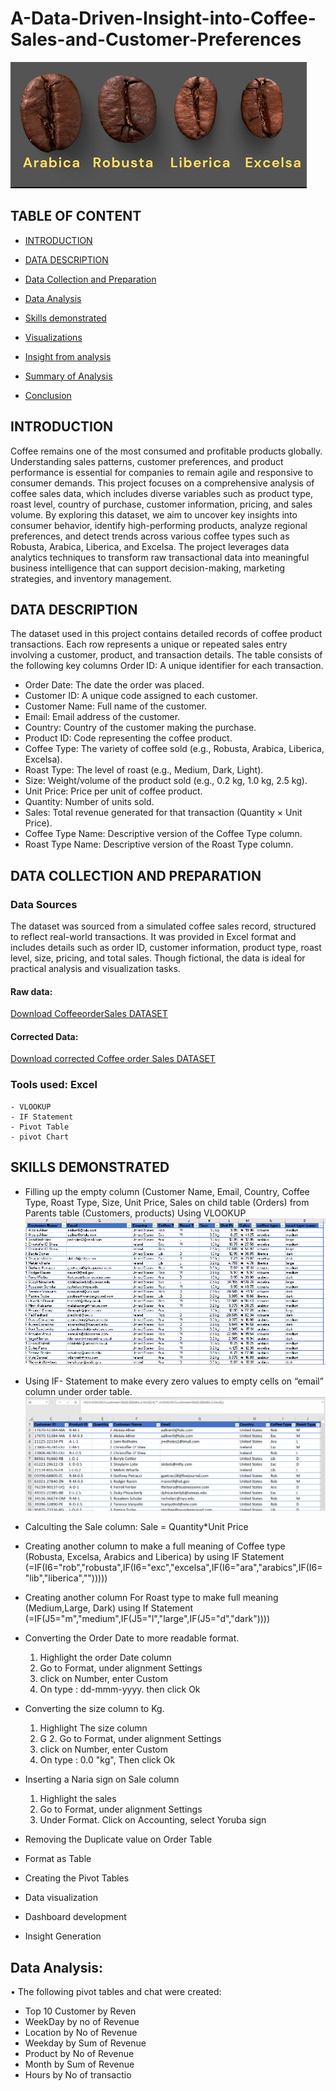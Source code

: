 # A-Data-Driven-Insight-into-Coffee-Sales-and-Customer-Preferences
![coffee](4coffee.PNG)

## TABLE OF CONTENT

- [INTRODUCTION](#Introduction)

- [DATA DESCRIPTION](#Data-Description)

- [Data Collection and Preparation ](#Data-Collection-and-Preparation)

- [Data Analysis](#Data-Analysis)

- [Skills demonstrated](#Skills-demonstrated)

- [Visualizations](#Visualizations)

- [Insight from analysis](#Insight-from-analysis)

- [Summary of Analysis](#Summary-of-Analysis)

- [Conclusion](#Conclusion)


## INTRODUCTION
Coffee remains one of the most consumed and profitable products globally. Understanding sales patterns, customer preferences, and product performance is essential for companies to remain agile and responsive to consumer demands. This project focuses on a comprehensive analysis of coffee sales data, which includes diverse variables such as product type, roast level, country of purchase, customer information, pricing, and sales volume.
By exploring this dataset, we aim to uncover key insights into consumer behavior, identify high-performing products, analyze regional preferences, and detect trends across various coffee types such as Robusta, Arabica, Liberica, and Excelsa. The project leverages data analytics techniques to transform raw transactional data into meaningful business intelligence that can support decision-making, marketing strategies, and inventory management.

## DATA DESCRIPTION
The dataset used in this project contains detailed records of coffee product transactions. Each row represents a unique or repeated sales entry involving a customer, product, and transaction details. The table consists of the following key columns Order ID: A unique identifier for each transaction.
 - Order Date: The date the order was placed.
 - Customer ID: A unique code assigned to each customer.
 - Customer Name: Full name of the customer.
 - Email: Email address of the customer.
 - Country: Country of the customer making the purchase.
 - Product ID: Code representing the coffee product.
 - Coffee Type: The variety of coffee sold (e.g., Robusta, Arabica, Liberica, Excelsa).
 - Roast Type: The level of roast (e.g., Medium, Dark, Light).
 - Size: Weight/volume of the product sold (e.g., 0.2 kg, 1.0 kg, 2.5 kg).
 - Unit Price: Price per unit of coffee product.
 - Quantity: Number of units sold.
 - Sales: Total revenue generated for that transaction (Quantity × Unit Price).
 - Coffee Type Name: Descriptive version of the Coffee Type column.
 - Roast Type Name: Descriptive version of the Roast Type column.

## DATA COLLECTION AND PREPARATION 
### Data Sources
The dataset was sourced from a simulated coffee sales record, structured to reflect real-world transactions. It was provided in Excel format and includes details such as order ID, customer information, product type, roast level, size, pricing, and total sales. Though fictional, the data is ideal for practical analysis and visualization tasks.
#### Raw data:
[Download CoffeeorderSales DATASET](coffeeOrdersData.xlsx)
#### Corrected Data:
[Download  corrected Coffee order Sales DATASET](CORRECTEDCOFFEEODERSALE.xlsx)

### Tools used: Excel
    - VLOOKUP
    - IF Statement
    - Pivot Table
    - pivot Chart
    
## SKILLS DEMONSTRATED
  - Filling up the empty column (Customer Name, Email, Country, Coffee Type, 
    Roast Type, Size, Unit Price, Sales on child table (Orders) from Parents table
    (Customers, products) Using VLOOKUP
    ![coffee](completecolomn.PNG)


   - Using IF- Statement to make every zero values to empty cells on “email” column under  order table.
       ![ifstatement](ifstatement.PNG)

   - Calculting the Sale column: Sale = Quantity*Unit Price
     
   - Creating another column to make a full meaning of Coffee type (Robusta, Excelsa, Arabics and Liberica) by using IF Statement
     (=IF(I6="rob","robusta",IF(I6="exc","excelsa",IF(I6="ara","arabics",IF(I6="lib","liberica","")))))
     
   - Creating another column For Roast type to make full meaning (Medium,Large, Dark) using If Statement
     (=IF(J5="m","medium",IF(J5="l","large",IF(J5="d","dark"))))

   - Converting the Order Date to more readable format.
      1. Highlight the order Date column
      2. Go to Format, under alignment Settings
      3. click on  Number, enter Custom
      4. On type : dd-mmm-yyyy. then click Ok

   - Converting the size column to Kg.
     1. Highlight The size column
     2. G 2. Go to Format, under alignment Settings
     3. click on  Number, enter Custom
     4. On type : 0.0 "kg", Then click Ok
   - Inserting a Naria sign on Sale column
     1. Highlight the sales
     2. Go to Format, under alignment Settings
     3. Under Format. Click on Accounting, select Yoruba sign
    
   - Removing the Duplicate value on Order Table
   - Format as Table
   - Creating the Pivot Tables
   - Data visualization 
   - Dashboard development 
   - Insight Generation 

## Data Analysis:
•	The following pivot tables and chat were created:
 - Top 10 Customer by Reven
 - WeekDay by no of  Revenue
 - Location by No of Revenue
 - Weekday by Sum of Revenue
 - Product by No of Revenue 
 - Month  by Sum of Revenue
 - Hours by No of transactio

